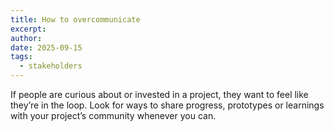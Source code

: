 ```yaml
---
title: How to overcommunicate
excerpt:
author:
date: 2025-09-15
tags:
  - stakeholders
---
```

If people are curious about or invested in a project, they want to feel like they’re in the loop. Look for ways to share progress, prototypes or learnings with your project’s community whenever you can.
